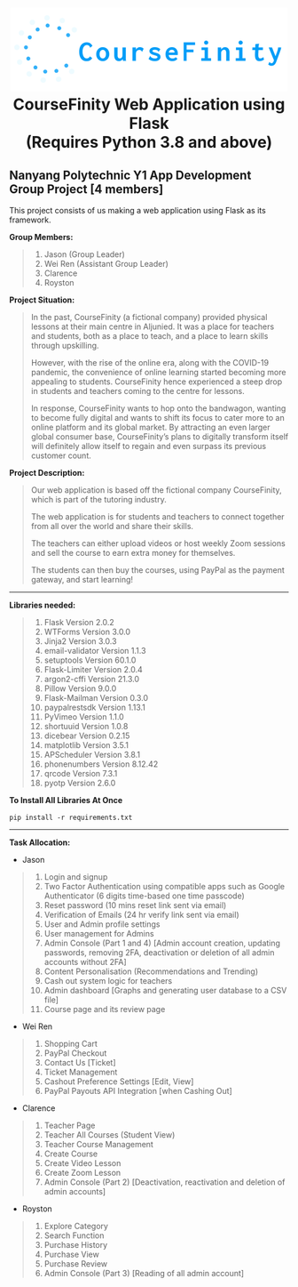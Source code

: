 <h1 align="center">
<img src="/static/images/common/logo.png" width="500px" height="150px" alt="CourseFinity Logo">
<br>
CourseFinity Web Application using Flask
<br>
(Requires Python 3.8 and above)
</h1>

## Nanyang Polytechnic Y1 App Development Group Project [4 members]
This project consists of us making a web application using Flask as its framework.

**Group Members:**
>1. Jason (Group Leader)
>2. Wei Ren (Assistant Group Leader)
>3. Clarence
>4. Royston

**Project Situation:** 

>In the past, CourseFinity (a fictional company) provided physical lessons at their main centre in Aljunied. It was a place for teachers and students, both as a place to teach, and a place to learn skills through upskilling.
>
>However, with the rise of the online era, along with the COVID-19 pandemic, the convenience of online learning started becoming more appealing to students. CourseFinity hence experienced a steep drop in students and teachers coming to the centre for lessons.
>
>In response, CourseFinity wants to hop onto the bandwagon, wanting to become fully digital and wants to shift its focus to cater more to an online platform and its global market. By attracting an even larger global consumer base, CourseFinity’s plans to digitally transform itself will definitely allow itself to regain and even surpass its previous customer count.

**Project Description:**

>Our web application is based off the fictional company CourseFinity, which is part of the tutoring industry.
>
>The web application is for students and teachers to connect together from all over the world and share their skills.
>
>The teachers can either upload videos or host weekly Zoom sessions and sell the course to earn extra money for themselves.
>
>The students can then buy the courses, using PayPal as the payment gateway, and start learning! 

---

**Libraries needed:**

>1. Flask Version 2.0.2
>2. WTForms Version 3.0.0
>3. Jinja2 Version 3.0.3
>4. email-validator Version 1.1.3
>5. setuptools Version 60.1.0 
>6. Flask-Limiter Version 2.0.4
>7. argon2-cffi Version 21.3.0
>8. Pillow Version 9.0.0
>9. Flask-Mailman Version 0.3.0
>10. paypalrestsdk Version 1.13.1
>11. PyVimeo Version 1.1.0
>12. shortuuid Version 1.0.8
>13. dicebear Version 0.2.15
>14. matplotlib Version 3.5.1
>15. APScheduler Version 3.8.1
>16. phonenumbers Version 8.12.42
>17. qrcode Version 7.3.1
>18. pyotp Version 2.6.0

**To Install All Libraries At Once**

```
pip install -r requirements.txt
```

---

**Task Allocation:**

* Jason
> 1. Login and signup
> 2. Two Factor Authentication using compatible apps such as Google Authenticator (6 digits time-based one time passcode)
> 3. Reset password (10 mins reset link sent via email)
> 4. Verification of Emails (24 hr verify link sent via email)
> 5. User and Admin profile settings
> 6. User management for Admins
> 7. Admin Console (Part 1 and 4) [Admin account creation, updating passwords, removing 2FA, deactivation or deletion of all admin accounts without 2FA]
> 8. Content Personalisation (Recommendations and Trending)
> 9. Cash out system logic for teachers
> 10. Admin dashboard [Graphs and generating user database to a CSV file]
> 11. Course page and its review page

* Wei Ren
> 1. Shopping Cart
> 2. PayPal Checkout
> 3. Contact Us [Ticket]
> 4. Ticket Management
> 5. Cashout Preference Settings [Edit, View]
> 6. PayPal Payouts API Integration [when Cashing Out] 

* Clarence
> 1. Teacher Page
> 2. Teacher All Courses (Student View)
> 3. Teacher Course Management
> 4. Create Course
> 5. Create Video Lesson
> 6. Create Zoom Lesson
> 7. Admin Console (Part 2) [Deactivation, reactivation and deletion of admin accounts]

* Royston
> 1. Explore Category
> 2. Search Function
> 3. Purchase History
> 4. Purchase View
> 5. Purchase Review
> 6. Admin Console (Part 3) [Reading of all admin account]